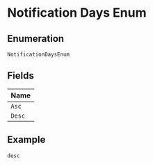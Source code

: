 
# Notification Days Enum

## Enumeration

`NotificationDaysEnum`

## Fields

| Name |
|  --- |
| `Asc` |
| `Desc` |

## Example

```
desc
```


